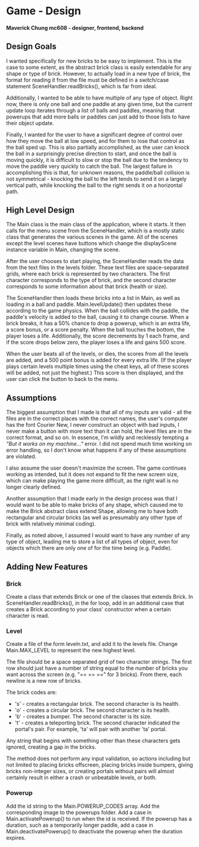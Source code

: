 # Game - Design
#### Maverick Chung mc608 - designer, frontend, backend

## Design Goals
I wanted specifically for new bricks to be easy to implement. This is the case to some extent, as the abstract brick
class is easily extendable for any shape or type of brick. However, to actually load in a new type of brick, the 
format for reading it from the file must be defined in a switch/case statement SceneHandler.readBricks(), which is far
from ideal.

Additionally, I wanted to be able to have multiple of any type of object. Right now, there is only one ball and one paddle
at any given time, but the current update loop iterates through a list of balls and paddles, meaning that powerups
that add more balls or paddles can just add to those lists to have their object update.

Finally, I wanted for the user to have a significant degree of control over how they move the ball at low speed,
and for them to lose that control as the ball sped up. This is also partially accomplished, as the user can knock the
ball in a surprisingly precise direction to start, and once the ball is moving quickly, it is difficult to slow or stop
the ball due to the tendency to move the paddle very quickly to catch the ball. The largest failure in accomplishing this
is that, for unknown reasons, the paddle/ball collision is not symmetrical - knocking the ball to the left tends to send
it on a largely vertical path, while knocking the ball to the right sends it on a horizontal path.

## High Level Design
The Main class is the main class of the application, where it starts. It then calls for the menu scene from the
SceneHandler, which is a mostly static class that generates the various scenes in the game. All of the scenes except
the level scenes have buttons which change the displayScene instance variable in Main, changing the scene.

After the user chooses to start playing, the SceneHandler reads the data from the text files in the levels folder. These
text files are space-separated grids, where each brick is represented by two characters. The first character corresponds
to the type of brick, and the second character corresponds to some information about that brick (health or size).

The SceneHandler then loads these bricks into a list in Main, as well as loading in a ball and paddle. Main.levelUpdate()
then updates these according to the game physics. When the ball collides with the paddle, the paddle's velocity is added
to the ball, causing it to change course. When a brick breaks, it has a 50% chance to drop a powerup, which is an extra
life, a score bonus, or a score penalty. When the ball touches the bottom, the player loses a life. Additionally, the
score decrements by 1 each frame, and if the score drops below zero, the player loses a life and gains 500 score.

When the user beats all of the levels, or dies, the scores from all the levels are added, and a 500 point bonus is added
for every extra life. (If the player plays certain levels multiple times using the cheat keys, all of these scores will
be added, not just the highest.) This score is then displayed, and the user can click the button to back to the menu.

## Assumptions
The biggest assumption that I made is that all of my inputs are valid - all the files are in the correct places with the
correct names, the user's computer has the font Courier New, I never construct an object with bad inputs, I never make
a button with more text than it can hold, the level files are in the correct format, and so on. 
In essence, I'm wildly and recklessly tempting a *"But it works on
my machine..."* error. I did not spend much time working on error handling, so I don't know what happens if any of these
assumptions are violated.

I also assume the user doesn't maximize the screen. The game continues working as intended, but it does not expand to
fit the new screen size, which can make playing the game more difficult, as the right wall is no longer clearly defined.

Another assumption that I made early in the design process was that I would want to be able to make bricks of any shape,
which caused me to make the Brick abstract class extend Shape, allowing me to have both rectangular and circular bricks
(as well as presumably any other type of brick with relatively minimal coding).

Finally, as noted above, I assumed I would want to have any number of any type of object, leading me to store a list of
all types of object, even for objects which there are only one of for the time being (e.g. Paddle).

## Adding New Features
### Brick
Create a class that extends Brick or one of the classes that extends Brick. In SceneHandler.readBricks(), in the for loop,
add in an additional case that creates a Brick according to your class' constructor when a certain character is read.

### Level
Create a file of the form leveln.txt, and add it to the levels file. Change Main.MAX_LEVEL to represent the new highest
level.

The file should be a space separated grid of two character strings. The first row should just have a number of string
equal to the number of bricks you want across the screen (e.g. "== == ==" for 3 bricks). From there, each newline is a
new row of bricks.

The brick codes are:
* 's' - creates a rectangular brick. The second character is its health.
* 'o' - creates a circular brick. The second character is its health.
* 'b' - creates a bumper. The second character is its size.
* 't' - creates a teleporting brick. The second character indicated the portal's pair. For example, 'ta' will pair with
another 'ta' portal.

Any string that begins with something other than these characters gets ignored, creating a gap in the bricks.

The method does not perform any input validation, so actions including but not limited to placing bricks offscreen, 
placing bricks inside bumpers, giving bricks non-integer sizes, or creating portals without pairs will almost certainly
result in either a crash or unbeatable levels, or both.

### Powerup
Add the id string to the Main.POWERUP_CODES array. Add the corresponding image to the powerups folder. Add a case in
Main.activatePowerup() to run when the id is received. If the powerup has a duration, such as a temporarily longer
paddle, add a case in Main.deactivatePowerup() to deactivate the powerup when the duration expires.